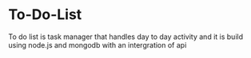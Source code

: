 # To-Do-List
To do list is task manager that handles day to day activity and it is build using node.js and mongodb with an intergration of api
